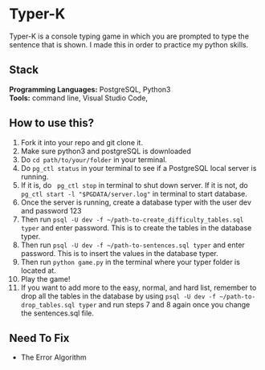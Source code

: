 # Typer-K

Typer-K is a console typing game in which you are prompted to type the sentence that is shown.
I made this in order to practice my python skills.

## Stack
**Programming Languages:** PostgreSQL, Python3 <br/>
**Tools:** command line, Visual Studio Code, 

## How to use this?

1. Fork it into your repo and git clone it.
2. Make sure python3 and postgreSQL is downloaded
3. Do `cd path/to/your/folder` in your terminal. 
4. Do `pg_ctl status` in your terminal to see if a PostgreSQL local server is running.
5. If it is, do ` pg_ctl stop` in terminal to shut down server. If it is not, do `pg_ctl start -l "$PGDATA/server.log"` in terminal to start database.
6. Once the server is running, create a database typer with the user dev and password 123
7. Then run `psql -U dev -f ~/path-to-create_difficulty_tables.sql typer` and enter password. This is to create the tables in the database typer.
8. Then run `psql -U dev -f ~/path-to-sentences.sql typer` and enter password. This is to insert the values in the database typer.
9. Then run `python game.py` in the terminal where your typer folder is located at.
10. Play the game!
11. If you want to add more to the easy, normal, and hard list, remember to drop all the tables in the database by using `psql -U dev -f ~/path-to-drop_tables.sql typer` and run steps 7 and 8 again once you change the sentences.sql file.

## Need To Fix
* The Error Algorithm
